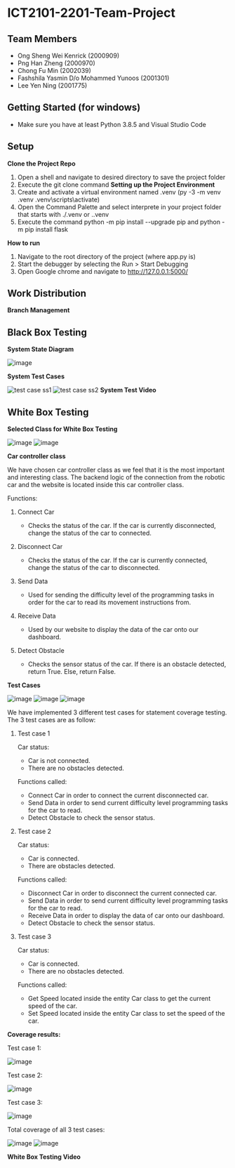 # ICT2101-2201-Team-Project

## Team Members
- Ong Sheng Wei Kenrick (2000909)
- Png Han Zheng (2000970)
- Chong Fu Min (2002039)
- Fashshila Yasmin D/o Mohammed Yunoos (2001301)
- Lee Yen Ning (2001775)

## Getting Started (for windows)
- Make sure you have at least Python 3.8.5 and Visual Studio Code

## Setup
**Clone the Project Repo**
1. Open a shell and navigate to desired directory to save the project folder
2. Execute the git clone command
**Setting up the Project Environment**
1. Create and activate a virtual environment named .venv
(py -3 -m venv .venv
.venv\scripts\activate)
2. Open the Command Palette and select interprete in your project folder that starts with ./.venv or .\.venv
3. Execute the command python -m pip install --upgrade pip and python -m pip install flask

**How to run**
1. Navigate to the root directory of the project (where app.py is)
2. Start the debugger by selecting the Run > Start Debugging 
3. Open Google chrome and navigate to http://127.0.0.1:5000/

## Work Distribution
**Branch Management**

## Black Box Testing
**System State Diagram**

![image](https://user-images.githubusercontent.com/72655216/144748676-738bda0d-add5-429d-89e0-3d1f4eb73c37.png)

**System Test Cases**

![test case ss1](https://user-images.githubusercontent.com/73540954/144647626-88e5e8a5-705b-48cc-b492-e6ee54313cdb.JPG)
![test case ss2](https://user-images.githubusercontent.com/73540954/144647630-4a2c0978-8941-45fe-b4a0-4e3cb9a4263d.JPG)
**System Test Video**
## White Box Testing
**Selected Class for White Box Testing**

![image](https://user-images.githubusercontent.com/72655216/144747751-6a190a92-22ec-4336-9b6b-9846bd84dc1e.png)
![image](https://user-images.githubusercontent.com/72655216/144747835-bebc8071-c760-4d14-acfd-c1b33ecd02a3.png)


**Car controller class**

We have chosen car controller class as we feel that it is the most important and interesting class. The backend logic of the connection from the robotic car and the website is located inside this car controller class. 

Functions:
1. Connect Car
    - Checks the status of the car. If the car is currently disconnected, change the status of the car to connected.
    
2. Disconnect Car
    - Checks the status of the car. If the car is currently connected, change the status of the car to disconnected.
    
3. Send Data
    - Used for sending the difficulty level of the programming tasks in order for the car to read its movement instructions from.
    
4. Receive Data
    - Used by our website to display the data of the car onto our dashboard.
    
5. Detect Obstacle
    - Checks the sensor status of the car. If there is an obstacle detected, return True. Else, return False.


**Test Cases**

![image](https://user-images.githubusercontent.com/72655216/144748039-bc88b6a9-03cb-4c52-af63-754445a13545.png)
![image](https://user-images.githubusercontent.com/72655216/144748050-082c3a2c-5c20-445b-a626-259a866b4772.png)
![image](https://user-images.githubusercontent.com/72655216/144748057-9ec86246-cca6-44cb-995d-c17588d5adb9.png)


We have implemented 3 different test cases for statement coverage testing. The 3 test cases are as follow:
1. Test case 1
   
   Car status:
    - Car is not connected.
    - There are no obstacles detected.
    
   Functions called:
    - Connect Car in order to connect the current disconnected car.
    - Send Data in order to send current difficulty level programming tasks for the car to read.
    - Detect Obstacle to check the sensor status.

2. Test case 2
   
   Car status:
    - Car is connected.
    - There are obstacles detected.
   
   Functions called:
    - Disconnect Car in order to disconnect the current connected car.
    - Send Data in order to send current difficulty level programming tasks for the car to read.
    - Receive Data in order to display the data of car onto our dashboard.
    - Detect Obstacle to check the sensor status.

3. Test case 3
   
   Car status:
    - Car is connected.
    - There are no obstacles detected.
   
   Functions called:
    - Get Speed located inside the entity Car class to get the current speed of the car.
    - Set Speed located inside the entity Car class to set the speed of the car.


**Coverage results:**

Test case 1:

![image](https://user-images.githubusercontent.com/72655216/144748437-10f184ef-08ab-4fca-b44c-bd0f9dfa1aba.png)


Test case 2:

![image](https://user-images.githubusercontent.com/72655216/144748459-3cfe8e9a-0130-477c-aebd-c47a61e508a0.png)


Test case 3:

![image](https://user-images.githubusercontent.com/72655216/144748494-ec710805-c57f-4f42-bbcf-d73d7f580a11.png)


Total coverage of all 3 test cases:

![image](https://user-images.githubusercontent.com/72655216/144748522-801fb384-4f86-4c1f-ab36-4a8308055b66.png)
![image](https://user-images.githubusercontent.com/72655216/144748537-7b333c7f-0f7e-4208-bf69-0e1658122359.png)


**White Box Testing Video**
